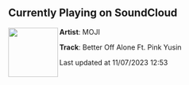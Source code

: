## Currently Playing on SoundCloud

[<img align="left" width="100" src="https://i1.sndcdn.com/artworks-INqTP3KbwM5sDHXY-W5E2pA-t500x500.jpg">](https://soundcloud.com/mojimusicxx/better-off-alone-ft-pink-yusinradio-edit)

**Artist**: MOJI 

**Track**: Better Off Alone Ft. Pink Yusin

Last updated at 11/07/2023 12:53
